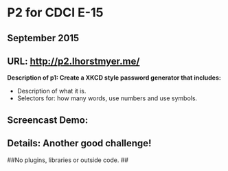 # P2 for CDCI E-15

## September 2015

## URL:  http://p2.lhorstmyer.me/

**Description of p1:  Create a XKCD style password generator that includes:**
* Description of what it is.
* Selectors for:  how many words, use numbers and use symbols.


## Screencast Demo:  ##

## Details:  Another good challenge!  ##

##No plugins, libraries or outside code.  ##